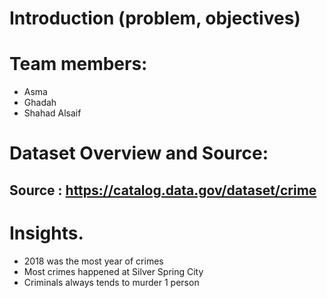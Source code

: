 
# Introduction (problem, objectives)


# Team members: 
- Asma
- Ghadah
- Shahad Alsaif

# Dataset Overview and Source:

## Source : https://catalog.data.gov/dataset/crime

# Insights.
- 2018 was the most year of crimes
- Most crimes happened at Silver Spring City
- Criminals always tends to murder 1 person
